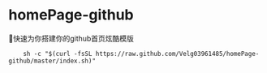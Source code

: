 # homePage-github
🚀快速为你搭建你的github首页炫酷模版



```
    sh -c "$(curl -fsSL https://raw.github.com/Velg03961485/homePage-github/master/index.sh)"
```